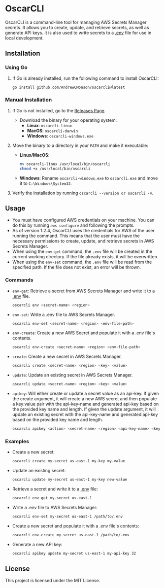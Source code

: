 # OscarCLI

OscarCLI is a command-line tool for managing AWS Secrets Manager secrets. It allows you to create, update, and retrieve secrets, as well as generate API keys. It is also used to write secrets to a [.env](http://_vscodecontentref_/0) file for use in local development.

## Installation

### Using Go

1. If Go is already installed, run the following command to install OscarCLI:
    ```sh
    go install github.com/AndrewCMonson/oscarcli@latest
    ```

### Manual Installation

1. If Go is not installed, go to the [Releases Page](https://github.com/username/repo/releases).
   - Download the binary for your operating system:
     - **Linux**: `oscarcli-linux`
     - **MacOS**: `oscarcli-darwin`
     - **Windows**: `oscarcli-windows.exe`
   
2. Move the binary to a directory in your `PATH` and make it executable:
   - **Linux/MacOS**:
     ```bash
     mv oscarcli-linux /usr/local/bin/oscarcli
     chmod +x /usr/local/bin/oscarcli
     ```
   - **Windows**:
     Rename `oscarcli-windows.exe` to `oscarcli.exe` and move it to `C:\Windows\System32`.

3. Verify the installation by running `oscarcli --version or oscarcli -v`.

## Usage

- You must have configured AWS credentials on your machine. You can do this by running `aws configure` and following the prompts.
- As of version 1.2.4, OscarCLI uses the credentials for AWS of the user running the command. This means that the user must have the necessary permissions to create, update, and retrieve secrets in AWS Secrets Manager.
- When using the `env-get` command, the `.env` file will be created in the current working directory. If the file already exists, it will be overwritten.
- When using the `env-set` command, the `.env` file will be read from the specified path. If the file does not exist, an error will be thrown.

### Commands

- `env-get`: Retrieve a secret from AWS Secrets Manager and write it to a [.env](http://_vscodecontentref_/1) file.
    ```sh
    oscarcli env <secret-name> <region>
    ```
- `env-set`: Write a .env file to AWS Secrets Manager.
    ```sh
    oscarcli env-set <secret-name> <region> <env-file-path>
    ```
- `env-create`: Create a new AWS Secret and populate it with a .env file's contents.
    ```sh
    oscarcli env-create <secret-name> <region> <env-file-path>
    ```
- `create`: Create a new secret in AWS Secrets Manager.
    ```sh
    oscarcli create <secret-name> <region> <key> <value>
    ```

- `update`: Update an existing secret in AWS Secrets Manager.
    ```sh
    oscarcli update <secret-name> <region> <key> <value>
    ```

- `apikey`: Will either create or update a secret value as an api-key. If given the create argument, it will create a new AWS secret and then populate a key:value pair with the api-key-name and generated api-key based on the provided key name and length. If given the update argument, it will update an existing secret with the api-key-name and generated api-key based on the provided key name and length.
    ```sh
    oscarcli apikey <action> <secret-name> <region> <api-key-name> <key-length(int)>
    ```

### Examples

- Create a new secret:
    ```sh
    oscarcli create my-secret us-east-1 my-key my-value
    ```

- Update an existing secret:
    ```sh
    oscarcli update my-secret us-east-1 my-key new-value
    ```

- Retrieve a secret and write it to a [.env](http://_vscodecontentref_/2) file:
    ```sh
    oscarcli env-get my-secret us-east-1
    ```

- Write a .env file to AWS Secrets Manager:
    ```sh
    oscarcli env-set my-secret us-east-1 /path/to/.env
    ```

- Create a new secret and populate it with a .env file's contents:
    ```sh
    oscarcli env-create my-secret us-east-1 /path/to/.env
    ```

- Generate a new API key:
    ```sh
    oscarcli apikey update my-secret us-east-1 my-api-key 32
    ```

## License

This project is licensed under the MIT License.
